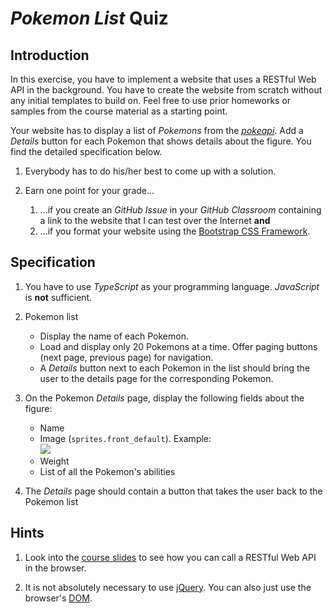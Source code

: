# *Pokemon List* Quiz


## Introduction

In this exercise, you have to implement a website that uses a RESTful Web API in the background. You have to create the website from scratch without any initial templates to build on. Feel free to use prior homeworks or samples from the course material as a starting point.

Your website has to display a list of *Pokemons* from the [*pokeapi*](https://pokeapi.co/). Add a *Details* button for each Pokemon that shows details about the figure. You find the detailed specification below.

1. Everybody has to do his/her best to come up with a solution.

1. Earn one point for your grade...
   1. ...if you create an *GitHub Issue* in your *GitHub Classroom* containing a link to the website that I can test over the Internet **and**
   1. ...if you format your website using the [Bootstrap CSS Framework](https://v4-alpha.getbootstrap.com/).


## Specification

1. You have to use *TypeScript* as your programming language. *JavaScript* is **not** sufficient.

1. Pokemon list
   * Display the name of each Pokemon.
   * Load and display only 20 Pokemons at a time. Offer paging buttons (next page, previous page) for navigation.
   * A *Details* button next to each Pokemon in the list should bring the user to the details page for the corresponding Pokemon.

1. On the Pokemon *Details* page, display the following fields about the figure:
   * Name
   * Image (`sprites.front_default`). Example:<br/>
     <img src="https://raw.githubusercontent.com/PokeAPI/sprites/master/sprites/pokemon/1.png" />
   * Weight
   * List of all the Pokemon's abilities

1. The *Details* page should contain a button that takes the user back to the Pokemon list


## Hints

1. Look into the [course slides](https://rstropek.github.io/htl-mobile-computing/#/7/6) to see how you can call a RESTful Web API in the browser.

1. It is not absolutely necessary to use [jQuery](https://jquery.com/). You can also just use the browser's [DOM](https://developer.mozilla.org/en-US/docs/Web/API/Document_Object_Model/Introduction).
